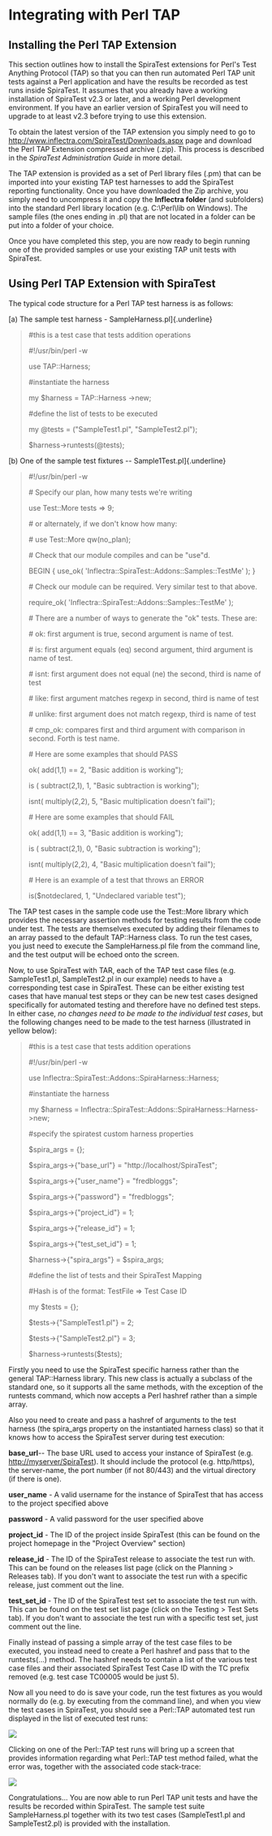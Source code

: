 # Integrating with Perl TAP

## Installing the Perl TAP Extension

This section outlines how to install the SpiraTest extensions for Perl's
Test Anything Protocol (TAP) so that you can then run automated Perl TAP
unit tests against a Perl application and have the results be recorded
as test runs inside SpiraTest. It assumes that you already have a
working installation of SpiraTest v2.3 or later, and a working Perl
development environment. If you have an earlier version of SpiraTest you
will need to upgrade to at least v2.3 before trying to use this
extension.

To obtain the latest version of the TAP extension you simply need to go
to <http://www.inflectra.com/SpiraTest/Downloads.aspx> page and download
the Perl TAP Extension compressed archive (.zip). This process is
described in the *SpiraTest Administration Guide* in more detail.

The TAP extension is provided as a set of Perl library files (.pm) that
can be imported into your existing TAP test harnesses to add the
SpiraTest reporting functionality. Once you have downloaded the Zip
archive, you simply need to uncompress it and copy the **Inflectra
folder** (and subfolders) into the standard Perl library location (e.g.
C:\\Perl\\lib on Windows). The sample files (the ones ending in .pl)
that are not located in a folder can be put into a folder of your
choice.

Once you have completed this step, you are now ready to begin running
one of the provided samples or use your existing TAP unit tests with
SpiraTest.

## Using Perl TAP Extension with SpiraTest

The typical code structure for a Perl TAP test harness is as follows:

[a) The sample test harness - SampleHarness.pl]{.underline}

> \#this is a test case that tests addition operations
>
> \#!/usr/bin/perl -w
>
> use TAP::Harness;
>
> \#instantiate the harness
>
> my \$harness = TAP::Harness -\>new;
>
> \#define the list of tests to be executed
>
> my \@tests = (\"SampleTest1.pl\", \"SampleTest2.pl\");
>
> \$harness-\>runtests(\@tests);

[b) One of the sample test fixtures -- Sample1Test.pl]{.underline}

> \#!/usr/bin/perl -w
>
> \# Specify our plan, how many tests we\'re writing
>
> use Test::More tests =\> 9;
>
> \# or alternately, if we don\'t know how many:
>
> \# use Test::More qw(no\_plan);
>
> \# Check that our module compiles and can be \"use\"d.
>
> BEGIN { use\_ok( \'Inflectra::SpiraTest::Addons::Samples::TestMe\' );
> }
>
> \# Check our module can be required. Very similar test to that above.
>
> require\_ok( \'Inflectra::SpiraTest::Addons::Samples::TestMe\' );
>
> \# There are a number of ways to generate the \"ok\" tests. These are:
>
> \# ok: first argument is true, second argument is name of test.
>
> \# is: first argument equals (eq) second argument, third argument is
> name of test.
>
> \# isnt: first argument does not equal (ne) the second, third is name
> of test
>
> \# like: first argument matches regexp in second, third is name of
> test
>
> \# unlike: first argument does not match regexp, third is name of test
>
> \# cmp\_ok: compares first and third argument with comparison in
> second. Forth is test name.
>
> \# Here are some examples that should PASS
>
> ok( add(1,1) == 2, \"Basic addition is working\");
>
> is ( subtract(2,1), 1, \"Basic subtraction is working\");
>
> isnt( multiply(2,2), 5, \"Basic multiplication doesn\'t fail\");
>
> \# Here are some examples that should FAIL
>
> ok( add(1,1) == 3, \"Basic addition is working\");
>
> is ( subtract(2,1), 0, \"Basic subtraction is working\");
>
> isnt( multiply(2,2), 4, \"Basic multiplication doesn\'t fail\");
>
> \# Here is an example of a test that throws an ERROR
>
> is(\$notdeclared, 1, \"Undeclared variable test\");

The TAP test cases in the sample code use the Test::More library which
provides the necessary assertion methods for testing results from the
code under test. The tests are themselves executed by adding their
filenames to an array passed to the default TAP::Harness class. To run
the test cases, you just need to execute the SampleHarness.pl file from
the command line, and the test output will be echoed onto the screen.

Now, to use SpiraTest with TAR, each of the TAP test case files (e.g.
SampleTest1.pl, SampleTest2.pl in our example) needs to have a
corresponding test case in SpiraTest. These can be either existing test
cases that have manual test steps or they can be new test cases designed
specifically for automated testing and therefore have no defined test
steps. In either case, *no changes need to be made to the individual
test cases*, but the following changes need to be made to the test
harness (illustrated in yellow below):

> \#this is a test case that tests addition operations
>
> \#!/usr/bin/perl -w
>
> use Inflectra::SpiraTest::Addons::SpiraHarness::Harness;
>
> \#instantiate the harness
>
> my \$harness =
> Inflectra::SpiraTest::Addons::SpiraHarness::Harness-\>new;
>
> \#specify the spiratest custom harness properties
>
> \$spira\_args = {};
>
> \$spira\_args-\>{\"base\_url\"} = \"http://localhost/SpiraTest\";
>
> \$spira\_args-\>{\"user\_name\"} = \"fredbloggs\";
>
> \$spira\_args-\>{\"password\"} = \"fredbloggs\";
>
> \$spira\_args-\>{\"project\_id\"} = 1;
>
> \$spira\_args-\>{\"release\_id\"} = 1;
>
> \$spira\_args-\>{\"test\_set\_id\"} = 1;
>
> \$harness-\>{\"spira\_args\"} = \$spira\_args;
>
> \#define the list of tests and their SpiraTest Mapping
>
> \#Hash is of the format: TestFile =\> Test Case ID
>
> my \$tests = {};
>
> \$tests-\>{\"SampleTest1.pl\"} = 2;
>
> \$tests-\>{\"SampleTest2.pl\"} = 3;
>
> \$harness-\>runtests(\$tests);

Firstly you need to use the SpiraTest specific harness rather than the
general TAP::Harness library. This new class is actually a subclass of
the standard one, so it supports all the same methods, with the
exception of the runtests command, which now accepts a Perl hashref
rather than a simple array.

Also you need to create and pass a hashref of arguments to the test
harness (the spira\_args property on the instantiated harness class) so
that it knows how to access the SpiraTest server during test execution:

**base\_url**-- The base URL used to access your instance of SpiraTest
(e.g. <http://myserver/SpiraTest>). It should include the protocol (e.g.
http/https), the server-name, the port number (if not 80/443) and the
virtual directory (if there is one).

**user\_name** - A valid username for the instance of SpiraTest that has
access to the project specified above

**password** - A valid password for the user specified above

**project\_id** - The ID of the project inside SpiraTest (this can be
found on the project homepage in the "Project Overview" section)

**release\_id** - The ID of the SpiraTest release to associate the test
run with. This can be found on the releases list page (click on the
Planning \> Releases tab). If you don't want to associate the test run
with a specific release, just comment out the line.

**test\_set\_id** - The ID of the SpiraTest test set to associate the
test run with. This can be found on the test set list page (click on the
Testing \> Test Sets tab). If you don't want to associate the test run
with a specific test set, just comment out the line.

Finally instead of passing a simple array of the test case files to be
executed, you instead need to create a Perl hashref and pass that to the
runtests(...) method. The hashref needs to contain a list of the various
test case files and their associated SpiraTest Test Case ID with the TC
prefix removed (e.g. test case TC00005 would be just 5).

Now all you need to do is save your code, run the test fixtures as you
would normally do (e.g. by executing from the command line), and when
you view the test cases in SpiraTest, you should see a Perl::TAP
automated test run displayed in the list of executed test runs:

![](img/Integrating_with_Perl_TAP_21.png)




Clicking on one of the Perl::TAP test runs will bring up a screen that
provides information regarding what Perl::TAP test method failed, what
the error was, together with the associated code stack-trace:

![](img/Integrating_with_Perl_TAP_22.png)




Congratulations... You are now able to run Perl TAP unit tests and have
the results be recorded within SpiraTest. The sample test suite
SampleHarness.pl together with its two test cases (SampleTest1.pl and
SampleTest2.pl) is provided with the installation.

